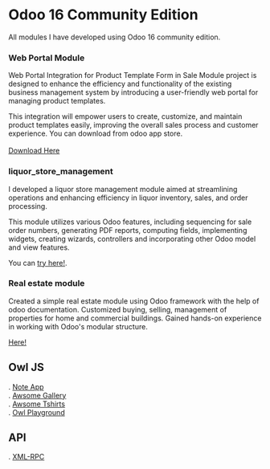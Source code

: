 # Odoo 16 Community Edition 
All modules I have developed using Odoo 16 community edition.

### Web Portal Module
Web Portal Integration for Product Template Form in Sale Module project is designed to enhance the efficiency and 
functionality of the existing business management system by introducing a user-friendly web portal for managing product templates. 

This integration will empower users to create, customize, and maintain product templates easily, improving the overall sales process and customer experience.
You can download from odoo app store.<br><br>
[Download Here](/home/slo/odoo_dev/local/odoo16ce/addons/product_portal)

### liquor_store_management 
I developed a liquor store management module aimed at streamlining operations and enhancing efficiency in liquor 
inventory, sales, and order processing.

This module utilizes various Odoo features, including sequencing for sale order numbers, generating PDF reports, 
computing fields, implementing widgets, creating wizards, controllers and incorporating other Odoo model and view features.

You can [try here!](addons/liquor).



### Real estate module

Created a simple real estate module using Odoo framework with the help of odoo documentation. Customized buying, selling,
management of properties for home and commercial buildings. Gained hands-on experience in working with Odoo's modular structure.

[Here!](addons/estate)

## Owl JS
. [Note App](/home/slo/odoo_dev/local/odoo16ce/addons/my_note)<br>
. [Awsome Gallery](/home/slo/odoo_dev/local/odoo16ce/addons/awesome_gallery)<br>
. [Awsome Tshirts](/home/slo/odoo_dev/local/odoo16ce/addons/awesome_tshirt)<br>
. [Owl Playground](/home/slo/odoo_dev/local/odoo16ce/addons/owl_playground)<br>

## API
. [XML-RPC](/home/slo/odoo_dev/local/odoo16ce/odoo_xmlrpc.py)


